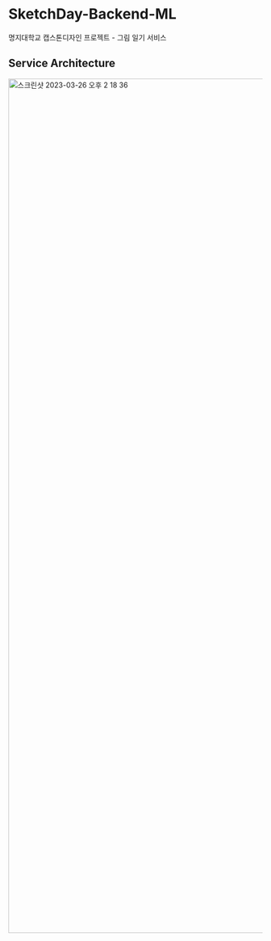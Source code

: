 # SketchDay-Backend-ML
명지대학교 캡스톤디자인 프로젝트 - 그림 일기 서비스

## Service Architecture
<img width="1691" alt="스크린샷 2023-03-26 오후 2 18 36" src="https://user-images.githubusercontent.com/69189272/227756900-c0cc0704-7c24-44f4-8b17-598d7f8f89df.png">
